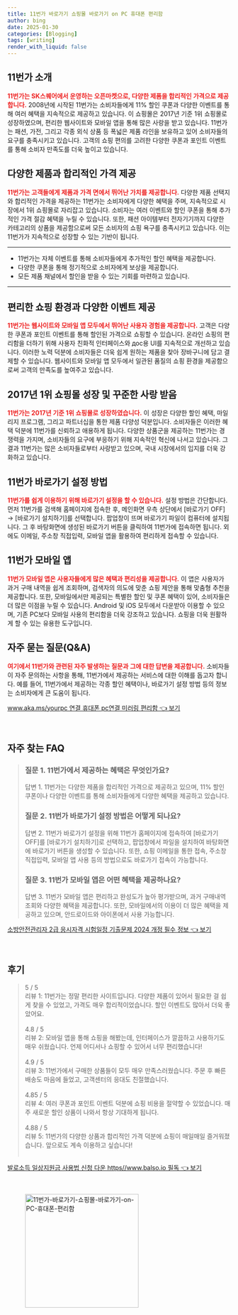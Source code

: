 ```yaml
---
title: 11번가 바로가기 쇼핑몰 바로가기 on PC 휴대폰 편리함
author: bing
date: 2025-01-30
categories: [Blogging]
tags: [writing]
render_with_liquid: false
---
```



<h2 id='11번가_소개'>11번가 소개</h2>

<p><b><span style="color: #ee2323;">11번가는 SK스퀘어에서 운영하는 오픈마켓으로, 다양한 제품을 합리적인 가격으로 제공합니다.</span></b> 2008년에 시작된 11번가는 소비자들에게 11% 할인 쿠폰과 다양한 이벤트를 통해 여러 혜택을 지속적으로 제공하고 있습니다. 이 쇼핑몰은 2017년 기준 1위 쇼핑몰로 성장하였으며, 편리한 웹사이트와 모바일 앱을 통해 많은 사랑을 받고 있습니다. 11번가는 패션, 가전, 그리고 각종 외식 상품 등 폭넓은 제품 라인을 보유하고 있어 소비자들의 요구를 충족시키고 있습니다. 고객의 쇼핑 편의를 고려한 다양한 쿠폰과 포인트 이벤트를 통해 소비자 만족도를 더욱 높이고 있습니다.</p>

<h2 id='가격_비교와_이벤트'>다양한 제품과 합리적인 가격 제공</h2>

<p><b><span style="color: #ee2323;">11번가는 고객들에게 제품과 가격 면에서 뛰어난 가치를 제공합니다.</span></b> 다양한 제품 선택지와 합리적인 가격을 제공하는 11번가는 소비자에게 다양한 혜택을 주며, 지속적으로 시장에서 1위 쇼핑몰로 자리잡고 있습니다. 소비자는 여러 이벤트와 할인 쿠폰을 통해 추가적인 가격 절감 혜택을 누릴 수 있습니다. 또한, 패션 아이템부터 전자기기까지 다양한 카테고리의 상품을 제공함으로써 모든 소비자의 쇼핑 욕구를 충족시키고 있습니다. 이는 11번가가 지속적으로 성장할 수 있는 기반이 됩니다.</p>

<hr />

<ul>
    <li>11번가는 자체 이벤트를 통해 소비자들에게 추가적인 할인 혜택을 제공합니다.</li>
    <li>다양한 쿠폰을 통해 정기적으로 소비자에게 보상을 제공합니다.</li>
    <li>모든 제품 채널에서 할인을 받을 수 있는 기회를 마련하고 있습니다.</li>
</ul>

<hr />

<h2 id='쇼핑_환경_개선'>편리한 쇼핑 환경과 다양한 이벤트 제공</h2>

<p><b><span style="color: #ee2323;">11번가는 웹사이트와 모바일 앱 모두에서 뛰어난 사용자 경험을 제공합니다.</span></b> 고객은 다양한 쿠폰과 포인트 이벤트를 통해 할인된 가격으로 쇼핑할 수 있습니다. 온라인 쇼핑의 편리함을 더하기 위해 사용자 친화적 인터페이스와 дос용 UI를 지속적으로 개선하고 있습니다. 이러한 노력 덕분에 소비자들은 더욱 쉽게 원하는 제품을 찾아 장바구니에 담고 결제할 수 있습니다. 웹사이트와 모바일 앱 모두에서 일관된 품질의 쇼핑 환경을 제공함으로써 고객의 만족도를 높여주고 있습니다.</p>

<h2 id='성장_배경'>2017년 1위 쇼핑몰 성장 및 꾸준한 사랑 받음</h2>

<p><b><span style="color: #ee2323;">11번가는 2017년 기준 1위 쇼핑몰로 성장하였습니다.</span></b> 이 성장은 다양한 할인 혜택, 마일리지 프로그램, 그리고 파트너십을 통한 제품 다양성 덕분입니다. 소비자들은 이러한 혜택 덕분에 11번가를 신뢰하고 애용하게 됩니다.  다양한 상품군을 제공하는 11번가는 경쟁력을 가지며, 소비자들의 요구에 부응하기 위해 지속적인 혁신에 나서고 있습니다. 그 결과 11번가는 많은 소비자들로부터 사랑받고 있으며, 국내 시장에서의 입지를 더욱 강화하고 있습니다.</p>

<h2 id='바로가기_설정_방법'>11번가 바로가기 설정 방법</h2>

<p><b><span style="color: #ee2323;">11번가를 쉽게 이용하기 위해 바로가기 설정을 할 수 있습니다.</span></b> 설정 방법은 간단합니다. 먼저 11번가를 검색해 홈페이지에 접속한 후, 메인화면 우측 상단에서 [바로가기 OFF] → [바로가기 설치하기]를 선택합니다. 팝업창이 뜨며 바로가기 파일이 컴퓨터에 설치됩니다. 그 후 바탕화면에 생성된 바로가기 버튼을 클릭하여 11번가에 접속하면 됩니다. 외에도 이메일, 주소창 직접입력, 모바일 앱을 활용하여 편리하게 접속할 수 있습니다.</p>

<h2 id='모바일앱_혜택'>11번가 모바일 앱</h2>

<p><b><span style="color: #ee2323;">11번가 모바일 앱은 사용자들에게 많은 혜택과 편리성을 제공합니다.</span></b> 이 앱은 사용자가 과거 구매 내역을 쉽게 조회하며, 검색자의 의도에 맞춘 쇼핑 제안을 통해 맞춤형 추천을 제공합니다. 또한, 모바일에서만 제공되는 특별한 할인 및 쿠폰 혜택이 있어, 소비자들은 더 많은 이점을 누릴 수 있습니다. Android 및 iOS 모두에서 다운받아 이용할 수 있으며, 기존 PC보다 모바일 사용의 편리함을 더욱 강조하고 있습니다. 쇼핑을 더욱 원활하게 할 수 있는 유용한 도구입니다.</p>

<h2 id='자주_묻는_질문'>자주 묻는 질문(Q&A)</h2>

<p><b><span style="color: #ee2323;">여기에서 11번가와 관련된 자주 발생하는 질문과 그에 대한 답변을 제공합니다.</span></b> 소비자들이 자주 문의하는 사항을 통해, 11번가에서 제공하는 서비스에 대한 이해를 돕고자 합니다. 예를 들어, 11번가에서 제공하는 각종 할인 혜택이나, 바로가기 설정 방법 등의 정보는 소비자에게 큰 도움이 됩니다.</p>


<p><a class="click-button" title="www.aka.ms/yourpc 연결 휴대폰 pc연결 미러링 편리함" href="https://afficreate.github.io/posts/www.aka.msyourpc-%EC%97%B0%EA%B2%B0-%ED%9C%B4%EB%8C%80%ED%8F%B0-pc%EC%97%B0%EA%B2%B0-%EB%AF%B8%EB%9F%AC%EB%A7%81-%ED%8E%B8%EB%A6%AC%ED%95%A8/" rel="dofollow">www.aka.ms/yourpc 연결 휴대폰 pc연결 미러링 편리함 👈 보기</a></p><br>
<h2 id='자주_찾는_FAQ'>자주 찾는 FAQ</h2>
<div itemscope="" itemtype="https://schema.org/FAQPage"> 
<blockquote> 
<div itemscope="" itemprop="mainEntity" itemtype="https://schema.org/Question"> 
<h3 itemprop="name">질문 1. 11번가에서 제공하는 혜택은 무엇인가요?</h3> 
<div itemscope="" itemprop="acceptedAnswer" itemtype="https://schema.org/Answer"> 
<span itemprop="text"> 
<p>답변 1. 11번가는 다양한 제품을 합리적인 가격으로 제공하고 있으며, 11% 할인 쿠폰이나 다양한 이벤트를 통해 소비자들에게 다양한 혜택을 제공하고 있습니다.</p> 
</span> 
</div> 
</div> 

<div itemscope="" itemprop="mainEntity" itemtype="https://schema.org/Question"> 
<h3 itemprop="name">질문 2. 11번가 바로가기 설정 방법은 어떻게 되나요?</h3> 
<div itemscope="" itemprop="acceptedAnswer" itemtype="https://schema.org/Answer"> 
<span itemprop="text"> 
<p>답변 2. 11번가 바로가기 설정을 위해 11번가 홈페이지에 접속하여 [바로가기 OFF]를 [바로가기 설치하기]로 선택하고, 팝업창에서 파일을 설치하여 바탕화면에 바로가기 버튼을 생성할 수 있습니다. 또한, 쇼핑 이메일을 통한 접속, 주소창 직접입력, 모바일 앱 사용 등의 방법으로도 바로가기 접속이 가능합니다.</p> 
</span> 
</div> 
</div> 

<div itemscope="" itemprop="mainEntity" itemtype="https://schema.org/Question"> 
<h3 itemprop="name">질문 3. 11번가 모바일 앱은 어떤 혜택을 제공하나요?</h3> 
<div itemscope="" itemprop="acceptedAnswer" itemtype="https://schema.org/Answer"> 
<span itemprop="text"> 
<p>답변 3. 11번가 모바일 앱은 편리하고 완성도가 높아 평가받으며, 과거 구매내역 조회와 다양한 혜택을 제공합니다. 또한, 모바일에서의 이용이 더 많은 혜택을 제공하고 있으며, 안드로이드와 아이폰에서 사용 가능합니다.</p> 
</span> 
</div> 
</div> 
</blockquote> 
</div>
<p><a class="click-button" title="소방안전관리자 2급 응시자격 시험일정 기출문제 2024 개정 필수 정보" href="https://afficreate.github.io/posts/%EC%86%8C%EB%B0%A9%EC%95%88%EC%A0%84%EA%B4%80%EB%A6%AC%EC%9E%90-2%EA%B8%89-%EC%9D%91%EC%8B%9C%EC%9E%90%EA%B2%A9-%EC%8B%9C%ED%97%98%EC%9D%BC%EC%A0%95-%EA%B8%B0%EC%B6%9C%EB%AC%B8%EC%A0%9C-2024-%EA%B0%9C%EC%A0%95-%ED%95%84%EC%88%98-%EC%A0%95%EB%B3%B4/" rel="dofollow">소방안전관리자 2급 응시자격 시험일정 기출문제 2024 개정 필수 정보 👈 보기</a></p><br>
<h2 id='후기'>후기</h2>
<div itemscope itemtype="https://schema.org/Product">
  <blockquote>
  <div itemprop="review" itemscope itemtype="https://schema.org/Review">
      <div itemprop="reviewRating" itemscope itemtype="https://schema.org/Rating"> <span itemprop="ratingValue">5</span> / <span itemprop="bestRating">5</span> </div>
      <span itemprop="reviewBody">리뷰 1: 11번가는 정말 편리한 사이트입니다. 다양한 제품이 있어서 필요한 걸 쉽게 찾을 수 있었고, 가격도 매우 합리적이었습니다. 할인 이벤트도 많아서 더욱 좋았어요.</span>
  </div>
  <br>
  <div itemprop="review" itemscope itemtype="https://schema.org/Review">
      <div itemprop="reviewRating" itemscope itemtype="https://schema.org/Rating"> <span itemprop="ratingValue">4.8</span> / <span itemprop="bestRating">5</span> </div>
      <span itemprop="reviewBody">리뷰 2: 모바일 앱을 통해 쇼핑을 해봤는데, 인터페이스가 깔끔하고 사용하기도 매우 쉬웠습니다. 언제 어디서나 쇼핑할 수 있어서 너무 편리했습니다!</span>
  </div>
  <br>
  <div itemprop="review" itemscope itemtype="https://schema.org/Review">
      <div itemprop="reviewRating" itemscope itemtype="https://schema.org/Rating"> <span itemprop="ratingValue">4.9</span> / <span itemprop="bestRating">5</span> </div>
      <span itemprop="reviewBody">리뷰 3: 11번가에서 구매한 상품들이 모두 매우 만족스러웠습니다. 주문 후 빠른 배송도 마음에 들었고, 고객센터의 응대도 친절했습니다.</span>
  </div>
  <br>
  <div itemprop="review" itemscope itemtype="https://schema.org/Review">
      <div itemprop="reviewRating" itemscope itemtype="https://schema.org/Rating"> <span itemprop="ratingValue">4.85</span> / <span itemprop="bestRating">5</span> </div>
      <span itemprop="reviewBody">리뷰 4: 여러 쿠폰과 포인트 이벤트 덕분에 쇼핑 비용을 절약할 수 있었습니다. 매주 새로운 할인 상품이 나와서 항상 기대하게 됩니다.</span>
  </div>
  <br>
  <div itemprop="review" itemscope itemtype="https://schema.org/Review">
      <div itemprop="reviewRating" itemscope itemtype="https://schema.org/Rating"> <span itemprop="ratingValue">4.88</span> / <span itemprop="bestRating">5</span> </div>
      <span itemprop="reviewBody">리뷰 5: 11번가의 다양한 상품과 합리적인 가격 덕분에 쇼핑이 매일매일 즐거워졌습니다. 앞으로도 계속 이용하고 싶습니다!</span>
  </div>
  <br>
  </blockquote>
</div>
<p><a class="click-button" title="발로소득 일상지원금 사용법 신청 다운 https//www.balso.io 필독" href="https://afficreate.github.io/posts/%EB%B0%9C%EB%A1%9C%EC%86%8C%EB%93%9D-%EC%9D%BC%EC%83%81%EC%A7%80%EC%9B%90%EA%B8%88-%EC%82%AC%EC%9A%A9%EB%B2%95-%EC%8B%A0%EC%B2%AD-%EB%8B%A4%EC%9A%B4-httpswww.balso.io-%ED%95%84%EB%8F%85/" rel="dofollow">발로소득 일상지원금 사용법 신청 다운 https//www.balso.io 필독 👈 보기</a></p><br>
<figure class="image"><img src="https://afficreate.github.io/assets/img/thumbnail/11번가-바로가기-쇼핑몰-바로가기-on-PC-휴대폰-편리함.webp" alt="11번가-바로가기-쇼핑몰-바로가기-on-PC-휴대폰-편리함" width="256" height="256"></figure>